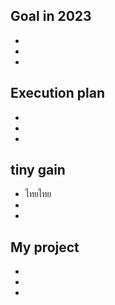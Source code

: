 ## Goal in 2023
  - 
  -
  -


## Execution plan
  -
  -
  -
 

## tiny gain
  - ไทยไทย
  -
  -
  
  
## My project
  -
  -
  -
